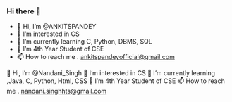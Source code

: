 ### Hi there 👋

- 👋 Hi, I’m @ANKITSPANDEY
- 👀 I’m interested in CS
- 🌱 I’m currently learning C, Python, DBMS, SQL
- 💞️ I’m 4th Year Student of CSE
- 📫 How to reach me . ankitspandeyofficial@gmail.com

👋 Hi, I’m @Nandani_Singh
👀 I’m interested in CS
🌱 I’m currently learning ,Java, C, Python, Html, CSS
💞️ I’m 4th Year Student of CSE
📫 How to reach me . nandani.singhhts@gmail.com

